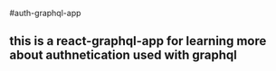 #auth-graphql-app
## this is a react-graphql-app for learning more about authnetication used with graphql
